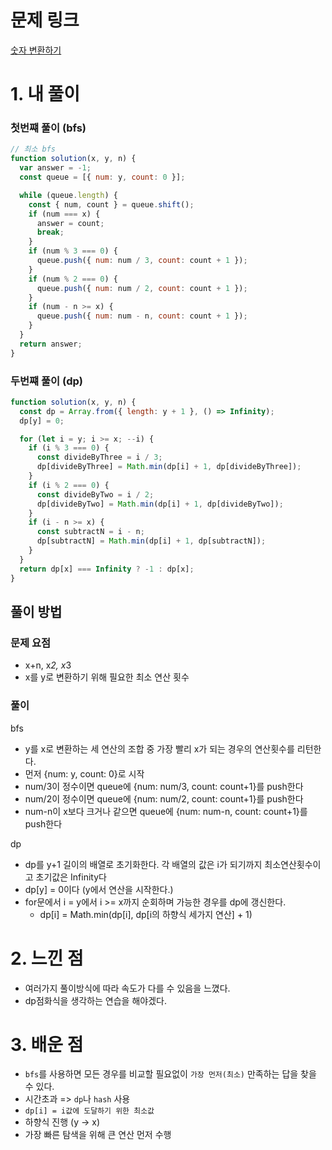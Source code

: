 # 문제 링크

[숫자 변환하기](https://school.programmers.co.kr/learn/courses/30/lessons/154538)

# 1. 내 풀이

### 첫번쨰 풀이 (bfs)

```js
// 최소 bfs
function solution(x, y, n) {
  var answer = -1;
  const queue = [{ num: y, count: 0 }];

  while (queue.length) {
    const { num, count } = queue.shift();
    if (num === x) {
      answer = count;
      break;
    }
    if (num % 3 === 0) {
      queue.push({ num: num / 3, count: count + 1 });
    }
    if (num % 2 === 0) {
      queue.push({ num: num / 2, count: count + 1 });
    }
    if (num - n >= x) {
      queue.push({ num: num - n, count: count + 1 });
    }
  }
  return answer;
}
```

### 두번쨰 풀이 (dp)

```js
function solution(x, y, n) {
  const dp = Array.from({ length: y + 1 }, () => Infinity);
  dp[y] = 0;

  for (let i = y; i >= x; --i) {
    if (i % 3 === 0) {
      const divideByThree = i / 3;
      dp[divideByThree] = Math.min(dp[i] + 1, dp[divideByThree]);
    }
    if (i % 2 === 0) {
      const divideByTwo = i / 2;
      dp[divideByTwo] = Math.min(dp[i] + 1, dp[divideByTwo]);
    }
    if (i - n >= x) {
      const subtractN = i - n;
      dp[subtractN] = Math.min(dp[i] + 1, dp[subtractN]);
    }
  }
  return dp[x] === Infinity ? -1 : dp[x];
}
```

## 풀이 방법

### 문제 요점

- x+n, x*2, x*3
- x를 y로 변환하기 위해 필요한 최소 연산 횟수

### 풀이

bfs

- y를 x로 변환하는 세 연산의 조합 중 가장 빨리 x가 되는 경우의 연산횟수를 리턴한다.
- 먼저 {num: y, count: 0}로 시작
- num/3이 정수이면 queue에 {num: num/3, count: count+1}를 push한다
- num/2이 정수이면 queue에 {num: num/2, count: count+1}를 push한다
- num-n이 x보다 크거나 같으면 queue에 {num: num-n, count: count+1}를 push한다

dp

- dp를 y+1 길이의 배열로 초기화한다. 각 배열의 값은 i가 되기까지 최소연산횟수이고 초기값은 Infinity다
- dp[y] = 0이다 (y에서 연산을 시작한다.)
- for문에서 i = y에서 i >= x까지 순회하며 가능한 경우를 dp에 갱신한다.
  - dp[i] = Math.min(dp[i], dp[i의 하향식 세가지 연산] + 1)

# 2. 느낀 점

- 여러가지 풀이방식에 따라 속도가 다를 수 있음을 느꼈다.
- dp점화식을 생각하는 연습을 해야겠다.

# 3. 배운 점

- `bfs`를 사용하면 모든 경우를 비교할 필요없이 `가장 먼저(최소)` 만족하는 답을 찾을 수 있다.
- 시간초과 => `dp`나 `hash` 사용
- `dp[i] = i값에 도달하기 위한 최소값`
- 하향식 진행 (y -> x)
- 가장 빠른 탐색을 위해 큰 연산 먼저 수행
